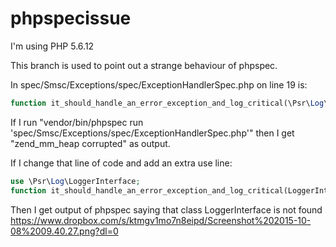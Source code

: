 # phpspecissue
I'm using PHP 5.6.12

This branch is used to point out a strange behaviour of phpspec.

In spec/Smsc/Exceptions/spec/ExceptionHandlerSpec.php on line 19 is:
```PHP
function it_should_handle_an_error_exception_and_log_critical(\Psr\Log\LoggerInterface $logger, \Exception $exception) {
```

If I run "vendor/bin/phpspec run 'spec/Smsc/Exceptions/spec/ExceptionHandlerSpec.php'" then I get "zend_mm_heap corrupted" as output.

If I change that line of code and add an extra use line:
```PHP
use \Psr\Log\LoggerInterface;
function it_should_handle_an_error_exception_and_log_critical(LoggerInterface $logger, \Exception $exception) {
```

Then I get output of phpspec saying that class LoggerInterface is not found
https://www.dropbox.com/s/ktmgv1mo7n8eipd/Screenshot%202015-10-08%2009.40.27.png?dl=0

